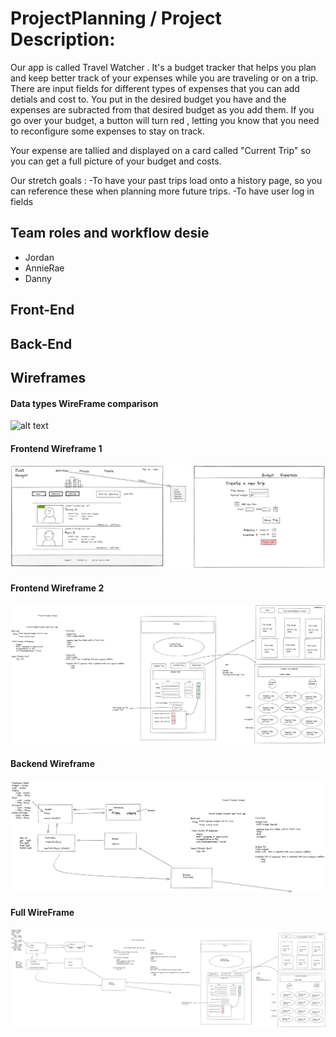 # ProjectPlanning / Project Description: 
Our app is called Travel Watcher . It's a budget tracker that helps you plan and  keep better track of your expenses while you are traveling or on a trip. There are input fields for different types of expenses that you can add detials and cost to. You put in the desired budget you have and the expenses are subracted from that desired budget as you add them. If you go over your budget, a button will turn red , letting you know that you need to reconfigure some expenses to stay on track.  

Your expense are tallied and displayed on a card called "Current Trip" so you can get a full picture of your budget and costs. 

Our stretch goals : 
-To have your past trips load onto a history page, so you can reference these when planning more future trips. 
-To have user log in fields 

## Team roles and workflow desie
- Jordan 
- AnnieRae
- Danny




## Front-End

## Back-End

## Wireframes
#### Data types WireFrame comparison
![alt text](datatypesforpossibleapps.png)
#### Frontend Wireframe 1
![alt text](https://github.com/WaterMERN/ProjectPlanning/blob/main/wireframes/frontendDannytest.png)
#### Frontend  Wireframe 2
![alt text](https://github.com/WaterMERN/ProjectPlanning/blob/main/wireframes/TravelBudgeter%20front%20end%20sketch.png)
#### Backend Wireframe
![alt text](https://github.com/WaterMERN/ProjectPlanning/blob/main/wireframes/Travel%20budgeter%20BACKEND.png)
#### Full WireFrame
![alt text](https://github.com/WaterMERN/ProjectPlanning/blob/main/wireframes/TravelBudgeter%20FRONT%20AND%20BACK%20ENDS.png)